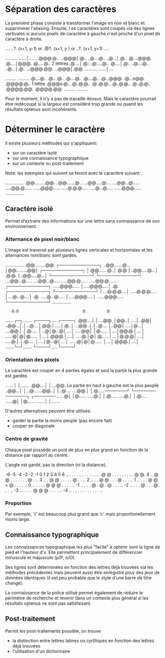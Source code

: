 # Séparation des caractères

La première phase consiste à transformer l'image en noir et blanc et supprimmer l'aliasing. Ensuite, l es caractères sont coupés via des lignes vertivales si aucuns pixels de caractère à gauche n'est proche d'un pixel de caractère à droite.

....
..?. (x+1, y-1) or
.@?. (x+1, y  ) or
..?. (x+1, y+1)
....

..........           ......│....
...@@@.@..           ...@@@│.@..
..@....@..           ..@...│.@..
.@....@@@.           .@....│@@@.
.@.....@.. 2 lettres .@....│.@..
.@.....@..           .@....│.@..
..@....@..           ..@...│.@..
...@@@.@@.           ...@@@│.@@.
..........           ......│....

.........            .........
.@....@..            .@....@..
.@....@..            .@....@..
.@...@@@.            .@...o@@.
.@@@@.@..  1 lettre  .@@@o.@..
.@..@.@..            .@..@.@..
.@..@.@..            .@..@.@..
.@@@@.@@.            .@@@@.@@.
.........            .........


Pour le moment, il n'y a pas de travaille dessus. Mais le caractère pourrait être redécoupé si la largeur est considéré trop grande ou quand les résultats optenus sont incohérents.


# Déterminer le caractère

Il existe plusieurs méthodes qui s'appliquent:
 - sur un caractère isolé
 - sur une connaissance typographique
 - sur un contexte ou post-traitement

Note: les exemples qui suivent se feront avec le caractère suivant:

...............
.@@.........@@.
..@@.......@...
...@@.....@....
....@@...@.....
.....@@.@......
......@@@......
.....@.@.@.....
.....@...@.....
......@@@......
...............

## Caractère isolé

Permet d'extraire des informations sur une lettre sans connaissance de son environnement.

### Alternance de pixel noir/blanc

L'image est traversé par plusieurs lignes verticales et horizontales et les alternances noir/blanc sont gardés.

...............
.@@.........@@.                   ┌─────────────┐
..@@.......@...                   │@@.........@@│
┌─────────────┐                   │.@@.......@..│ @.@
│..@@.....@...│  .@.@.            │..@@.....@...│
└─────────────┘                   └─────────────┘
....@@...@.....                   ....@@...@.....
.....@@.@......                   .....@@.@......
┌─────────────┐                   ......@@@......
│.....@@@.....│  .@.              ┌─────────────┐
└─────────────┘                   │....@.@.@....│
.....@.@.@.....                   │....@...@....│ .@.
.....@...@.....                   │.....@@@.....│
......@@@......                   └─────────────┘
...............


      .@.@                             @.         @.

.......┌─┐.......                    ┌────┐.....┌────┐
.@@....│.│....@@.                    │@@..│.....│..@@│
..@@...│.│...@...                    │.@@.│.....│.@..│
...@@..│.│..@....                    │..@@│.....│@...│
....@@.│.│.@.....                    │...@│@...@│....│
.....@@│.│@......                    │....│@@.@.│....│
......@│@│@......                    │....│.@@@.│....│
.....@.│@│.@.....                    │....│@.@.@│....│
.....@.│.│.@.....                    │....│@...@│....│
......@│@│@......                    │....│.@@@.│....│
.......└─┘.......                    └────┘.....└────┘


### Orientation des pixels

Le caractère est couper en 4 parties égales et seul la partie la plus grande est gardée.

.......│ │.......
.@@....│ │....@@.    La partie en haut à gauche est la plus peuplé
..@@...│ │...@...
...@@..│ │..@....
....@@.│ │.@.....
───────┘ └───────
───────┐ ┌───────
......@│ │@......
.....@.│ │.@.....
.....@.│ │.@.....
......@│ │@......
.......│ │.......

D'autres alternatives peuvent être utilisés:
 - garder la partie la moins peuplé (pas encore fait)
 - couper en diagonale


### Centre de gravité

Chaque pixel possède un poid de plus en plus grand en fonction de la distance par rapport au centre.

L'angle est gardé, pas la direction (ni la distance<!-- TODO à faire -->).

-6 -5 -4 -3 -2 -1 0 1 2 3 4 5 6
..  .  .  .  .  . . . . . . . ..
.@  @  .  .  .  . . . . . . @ @.  4
..  @  @  .  .  . . . . . @ . ..  3
..  .  @  @  .  . . . . @ . . ..  2
..  .  .  @  @  . . . @ . . . ..  1
..  .  .  .  @  @ + @ . . . . ..  0
..  .  .  .  .  @ @ @ . . . . .. -1
..  .  .  .  @  . @ . @ . . . .. -2
..  .  .  .  @  . . . @ . . . .. -3
..  .  .  .  .  @ @ @ . . . . .. -4
..  .  .  .  .  . . . . . . . ..


<!-- ### Fût
https://fr.wikipedia.org/wiki/F%C3%BBt_%28typographie%29

https://fr.wikipedia.org/wiki/Contreforme


-->

### Proportion

Par exemple, '(' est beaucoup plus grand que 'c' mais proportionellement moins large.



## Connaissance typographique

Les connaissances typographique les plus "facile" à optenir sont la ligne de pied et l'hauteur d'x. Elle permettent principalement de différencier minuscule et majuscule (p/P, o/O).

Ses lignes sont déterminées en fonction des lettres déjà trouvées via les méthodes précédentes mais peuvent aussi être enregistré pour des jeux de données identiques (il est peu probable que le style d'une barre de titre change).

La connaissance de la police utilisé permet également de réduire le périmètre de recherche et revenir dans un contexte plus général si les résultats optenus ne sont pas satisfaisant.


<!-- Une métrique utile pourrait être de connaître la lettre sans la différence min/maj -->

<!-- Il reste la ligne de jambage, taille du corps, la hauteur de capitale, ascendantes, descendantes, talus

https://fr.wikipedia.org/wiki/Corps_%28typographie%29#/media/File:Corps_typo.svg


 les glyphes des caractères a, c, e, m, n, o, r, s et u peuvent légèrement dépasser ces lignes théoriques, pour des raisons d’équilibre optique.
-->


## Post-traitement

Parmit les post-traitements possible, on trouve
 - la distinction entre lettres latines ou cyrilliques en fonction des lettres déjà trouvées
 - l'utilisation d'un dictionnaire


<!--# Apprentissage


# Format

## actuel
## à venir-->


